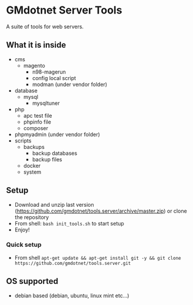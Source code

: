 # GMdotnet Server Tools

A suite of tools for web servers.

## What it is inside

- cms
  - magento
    - n98-magerun
    - config local script
    - modman (under vendor folder)
- database
  - mysql
    - mysqltuner
- php
  - apc test file
  - phpinfo file
  - composer
- phpmyadmin (under vendor folder)
- scripts
  - backups
    - backup databases
    - backup files
  - docker
  - system  
  
## Setup  
  
- Download and unzip last version (https://github.com/gmdotnet/tools.server/archive/master.zip) or clone the repository
- From shell: `bash init_tools.sh` to start setup
- Enjoy!

### Quick setup

- From shell `apt-get update && apt-get install git -y && git clone https://github.com/gmdotnet/tools.server.git`
  
## OS supported

- debian based (debian, ubuntu, linux mint etc...)
